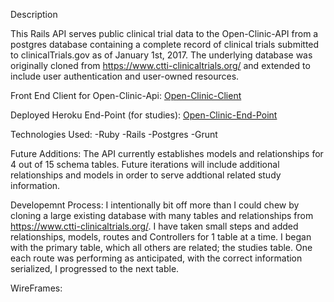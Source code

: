 
Description

This Rails API serves public clinical trial data to the Open-Clinic-API from a postgres database containing a complete record of clinical trials submitted to clinicalTrials.gov as of January 1st, 2017. The underlying database was originally cloned from https://www.ctti-clinicaltrials.org/ and extended to include user authentication and user-owned resources.


Front End Client for Open-Clinic-Api:
[Open-Clinic-Client](https://github.com/jolavb/open-clinic-client)

Deployed Heroku End-Point (for studies):
[Open-Clinic-End-Point](https://frozen-mountain-71553.herokuapp.com/studies)


Technologies Used:
-Ruby
-Rails
-Postgres
-Grunt

Future Additions:
The API currently establishes models and relationships for 4 out of 15 schema tables. Future iterations will include additional relationships and models in order to serve addtional related study information.

Developemnt Process: 
I intentionally bit off more than I could chew by cloning a large existing database with many tables and relationships from https://www.ctti-clinicaltrials.org/. I have taken small steps and added relationships, models, routes and Controllers for 1 table at a time. I began with the primary table, which all others are related; the studies table. One each route was performing as anticipated, with the correct information serialized, I progressed to the next table. 

WireFrames:

